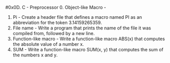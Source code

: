 #0x0D. C - Preprocessor
0. Object-like Macro - 
1. Pi - Create a header file that defines a macro named PI as an abbreviation for the token 3.14159265359.
2. File name - Write a program that prints the name of the file it was compiled from, followed by a new line.
3. Function-like macro - Write a function-like macro ABS(x) that computes the absolute value of a number x.
4. SUM - Write a function-like macro SUM(x, y) that computes the sum of the numbers x and y.
